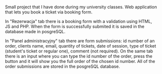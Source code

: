 Small project that I have done during my university classes.
Web application that lets you book a ticket via booking form.

In "Rezerwacja" tab there is a booking form with a validation using HTML, JS and PHP.
When the form is successfully submited it is saved in the database made in posgreSQL.

In "Panel administracyjny" tab there are form submissions: id number of an order, clients name, email, quantity of tickets, date of session, type of ticket (student's ticket or regular one), comment (not required).
On the same tab there is an input where you can type the id number of the order, press the button and it will show you the full order of the chosen id number.
All of the order submissions are stored in the posgreSQL database.

